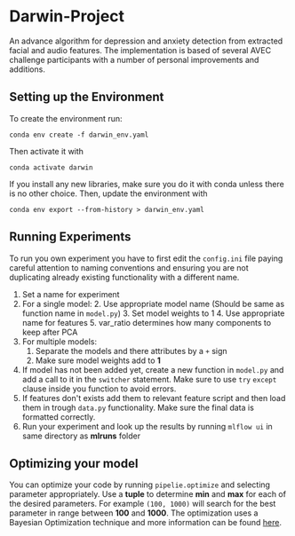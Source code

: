 # Darwin-Project
An advance algorithm for depression and anxiety detection from extracted facial and audio features. The implementation 
is based of several AVEC challenge participants with a number of personal improvements and additions.

## Setting up the Environment

To create the environment run:
```
conda env create -f darwin_env.yaml
```
Then activate it with
```
conda activate darwin
```
If you install any new libraries, make sure you do it with conda 
unless there is no other choice. Then, update the environment with
```
conda env export --from-history > darwin_env.yaml
```

## Running Experiments
To run you own experiment you have to first edit the `config.ini` file 
paying careful attention to naming conventions and ensuring you are not
duplicating already existing functionality with a different name.

1. Set a name for experiment
2. For a single model:
    2. Use appropriate model name (Should be same as function name in `model.py`)
    3. Set model weights to 1
    4. Use appropriate name for features
    5. var_ratio determines how many components to keep after PCA
3. For multiple models:
    1. Separate the models and there attributes by a `+` sign
    2. Make sure model weights add to **1**
4. If model has not been added yet, create a new function in `model.py` and add a 
call to it in the `switcher` statement. Make sure to use `try` `except` clause inside
you function to avoid errors.
5. If features don't exists add them to relevant feature script and then load them in 
trough `data.py` functionality. Make sure the final data is formatted correctly.
6. Run your experiment and look up the results by running `mlflow ui` in same directory
as **mlruns** folder

## Optimizing your model
You can optimize your code by running `pipelie.optimize` and selecting parameter appropriately. Use a **tuple** 
to determine **min** and **max** for each of the desired parameters. For example `(100, 1000)` will search
for the best parameter in range between **100** and **1000**. The optimization uses a Bayesian Optimization technique 
and more information can be found [here](https://github.com/fmfn/BayesianOptimization).